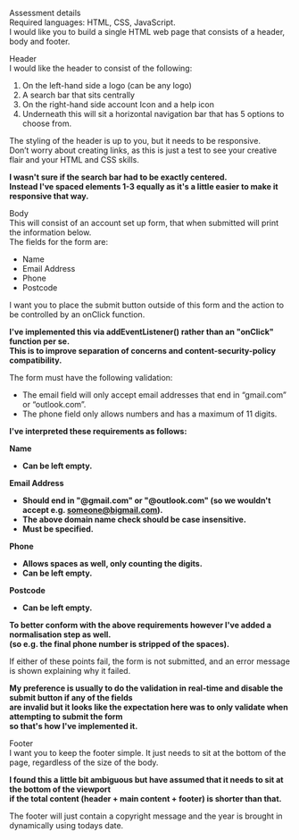 Assessment details  
Required languages: HTML, CSS, JavaScript.  
I would like you to build a single HTML web page that consists of a header, body and footer.

Header  
I would like the header to consist of the following:
1. On the left-hand side a logo (can be any logo)
2. A search bar that sits centrally
3. On the right-hand side account Icon and a help icon
4. Underneath this will sit a horizontal navigation bar that has 5 options to choose from.

The styling of the header is up to you, but it needs to be responsive.  
Don’t worry about creating links, as this is just a test to see your creative flair and your HTML and CSS skills.

**I wasn't sure if the search bar had to be exactly centered.**  
**Instead I've spaced elements 1-3 equally as it's a little easier to make it responsive that way.**

Body  
This will consist of an account set up form, that when submitted will print the information below.  
The fields for the form are:
- Name
- Email Address
- Phone
- Postcode

I want you to place the submit button outside of this form and the action to be controlled by an onClick function.

**I've implemented this via addEventListener() rather than an "onClick" function per se.**  
**This is to improve separation of concerns and content-security-policy compatibility.**

The form must have the following validation:  
- The email field will only accept email addresses that end in “gmail.com” or “outlook.com”.
- The phone field only allows numbers and has a maximum of 11 digits.

**I've interpreted these requirements as follows:**  

**Name**
- **Can be left empty.**

**Email Address**  
- **Should end in "@gmail.com" or "@outlook.com" (so we wouldn't accept e.g. someone@bigmail.com).**
- **The above domain name check should be case insensitive.**
- **Must be specified.**

**Phone**  
- **Allows spaces as well, only counting the digits.**
- **Can be left empty.**

**Postcode**
- **Can be left empty.**

**To better conform with the above requirements however I've added a normalisation step as well.**  
**(so e.g. the final phone number is stripped of the spaces).**

If either of these points fail, the form is not submitted, and an error message is shown explaining
why it failed.

**My preference is usually to do the validation in real-time and disable the submit button if any of the fields**  
**are invalid but it looks like the expectation here was to only validate when attempting to submit the form**  
**so that's how I've implemented it.**  

Footer  
I want you to keep the footer simple. It just needs to sit at the bottom of the page, regardless of the
size of the body.

**I found this a little bit ambiguous but have assumed that it needs to sit at the bottom of the viewport**  
**if the total content (header + main content + footer) is shorter than that.**

The footer will just contain a copyright message and the year is brought in
dynamically using todays date.
